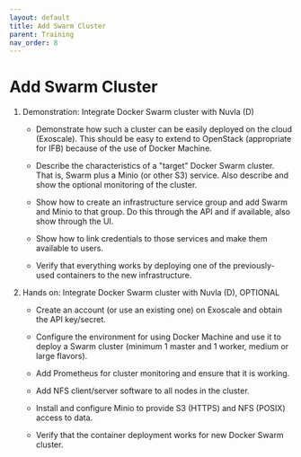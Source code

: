 ```yaml
---
layout: default
title: Add Swarm Cluster
parent: Training
nav_order: 8
---
```


Add Swarm Cluster
=================

1. Demonstration: Integrate Docker Swarm cluster with Nuvla (D)

   - Demonstrate how such a cluster can be easily deployed on the
     cloud (Exoscale). This should be easy to extend to OpenStack
     (appropriate for IFB) because of the use of Docker Machine.

   - Describe the characteristics of a "target" Docker Swarm cluster.
     That is, Swarm plus a Minio (or other S3) service. Also describe
     and show the optional monitoring of the cluster.

   - Show how to create an infrastructure service group and add Swarm
     and Minio to that group.  Do this through the API and if
     available, also show through the UI.

   - Show how to link credentials to those services and make them
     available to users.

   - Verify that everything works by deploying one of the
     previously-used containers to the new infrastructure.

1. Hands on: Integrate Docker Swarm cluster with Nuvla (D), OPTIONAL

   - Create an account (or use an existing one) on Exoscale and obtain
     the API key/secret.

   - Configure the environment for using Docker Machine and use it to
     deploy a Swarm cluster (minimum 1 master and 1 worker, medium or
     large flavors).

   - Add Prometheus for cluster monitoring and ensure that it is
     working.

   - Add NFS client/server software to all nodes in the cluster.

   - Install and configure Minio to provide S3 (HTTPS) and NFS (POSIX)
     access to data.

   - Verify that the container deployment works for new Docker Swarm
     cluster. 
